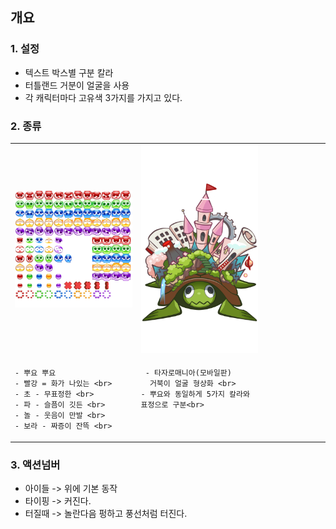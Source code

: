 ## 개요 
### 1. 설정
- 텍스트 박스별 구분 칼라
- 터틀랜드 거분이 얼굴을 사용 
- 각 캐릭터마다 고유색 3가지를 가지고 있다.

### 2. 종류 

<table width=80^% >
  <tr>
  <td widht=40%> <img src=image/pngfile/tokopuyo_skin.png></td><td widht=40%> <img src=image/ch.png></td>
  <td widht=20%> </td>
  </tr>

   <tr>
   <td width=40% valign = top align = left > 
    
    - 뿌요 뿌요 
    - 빨강 = 화가 나있는 <br>
    - 초 - 무표정한 <br>
    - 파 - 슬픔이 깃든 <br>
    - 놀 - 웃음이 만발 <br>
    - 보라 - 짜증이 잔뜩 <br>   
   
   </td>
   <td width=40% valign = top align = left > 
    
     - 타자로매니아(모바일판)
      거북이 얼굴 형상화 <br>
    - 뿌요와 동일하게 5가지 칼라와 표정으로 구분<br>   
   
   </td> 
   <td widht=20%> </td>
   </tr>

</table>

### 3. 액션넘버
- 아이들 -> 위에 기본 동작
- 타이핑 -> 커진다.
- 터질때 -> 놀란다음 펑하고 풍선처럼 터진다.
